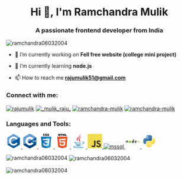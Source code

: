 <h1 align="center">Hi 👋, I'm Ramchandra Mulik</h1>
<h3 align="center">A passionate frontend developer from India</h3>

<p align="left"> <img src="https://komarev.com/ghpvc/?username=ramchandra06032004&label=Profile%20views&color=0e75b6&style=flat" alt="ramchandra06032004" /> </p>



- 🔭 I’m currently working on **Fell free website (college mini project)**

- 🌱 I’m currently learning **node.js**

- 📫 How to reach me **rajumulik51@gmail.com**

<h3 align="left">Connect with me:</h3>
<p align="left">
<a href="https://linkedin.com/in/rajumulik" target="blank"><img align="center" src="https://raw.githubusercontent.com/rahuldkjain/github-profile-readme-generator/master/src/images/icons/Social/linked-in-alt.svg" alt="rajumulik" height="30" width="40" /></a>
<a href="https://instagram.com/_mulik_raju_" target="blank"><img align="center" src="https://raw.githubusercontent.com/rahuldkjain/github-profile-readme-generator/master/src/images/icons/Social/instagram.svg" alt="_mulik_raju_" height="30" width="40" /></a>
<a href="https://www.leetcode.com/ramchandra-mulik" target="blank"><img align="center" src="https://raw.githubusercontent.com/rahuldkjain/github-profile-readme-generator/master/src/images/icons/Social/leet-code.svg" alt="ramchandra-mulik" height="30" width="40" /></a>
<a href="https://www.hackerearth.com/ramchandra-mulik" target="blank"><img align="center" src="https://raw.githubusercontent.com/rahuldkjain/github-profile-readme-generator/master/src/images/icons/Social/hackerearth.svg" alt="ramchandra-mulik" height="30" width="40" /></a>
</p>

<h3 align="left">Languages and Tools:</h3>
<p align="left"> <a href="https://www.cprogramming.com/" target="_blank" rel="noreferrer"> <img src="https://raw.githubusercontent.com/devicons/devicon/master/icons/c/c-original.svg" alt="c" width="40" height="40"/> </a> <a href="https://www.w3schools.com/cpp/" target="_blank" rel="noreferrer"> <img src="https://raw.githubusercontent.com/devicons/devicon/master/icons/cplusplus/cplusplus-original.svg" alt="cplusplus" width="40" height="40"/> </a> <a href="https://www.w3schools.com/css/" target="_blank" rel="noreferrer"> <img src="https://raw.githubusercontent.com/devicons/devicon/master/icons/css3/css3-original-wordmark.svg" alt="css3" width="40" height="40"/> </a> <a href="https://www.w3.org/html/" target="_blank" rel="noreferrer"> <img src="https://raw.githubusercontent.com/devicons/devicon/master/icons/html5/html5-original-wordmark.svg" alt="html5" width="40" height="40"/> </a> <a href="https://www.java.com" target="_blank" rel="noreferrer"> <img src="https://raw.githubusercontent.com/devicons/devicon/master/icons/java/java-original.svg" alt="java" width="40" height="40"/> </a> <a href="https://developer.mozilla.org/en-US/docs/Web/JavaScript" target="_blank" rel="noreferrer"> <img src="https://raw.githubusercontent.com/devicons/devicon/master/icons/javascript/javascript-original.svg" alt="javascript" width="40" height="40"/> </a> <a href="https://www.microsoft.com/en-us/sql-server" target="_blank" rel="noreferrer"> <img src="https://www.svgrepo.com/show/303229/microsoft-sql-server-logo.svg" alt="mssql" width="40" height="40"/> </a> <a href="https://nodejs.org" target="_blank" rel="noreferrer"> <img src="https://raw.githubusercontent.com/devicons/devicon/master/icons/nodejs/nodejs-original-wordmark.svg" alt="nodejs" width="40" height="40"/> </a> <a href="https://www.python.org" target="_blank" rel="noreferrer"> <img src="https://raw.githubusercontent.com/devicons/devicon/master/icons/python/python-original.svg" alt="python" width="40" height="40"/> </a> </p>

<p><img align="left" src="https://github-readme-stats.vercel.app/api/top-langs?username=ramchandra06032004&show_icons=true&locale=en&layout=compact" alt="ramchandra06032004" /></p>

<p>&nbsp;<img align="center" src="https://github-readme-stats.vercel.app/api?username=ramchandra06032004&show_icons=true&locale=en" alt="ramchandra06032004" /></p>

<p><img align="center" src="https://github-readme-streak-stats.herokuapp.com/?user=ramchandra06032004&" alt="ramchandra06032004" /></p>
